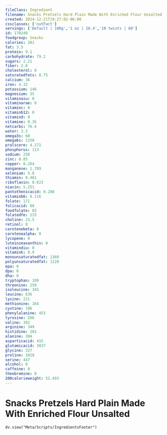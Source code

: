 ```yaml
---
fileClass: Ingredient
filename: Snacks Pretzels Hard Plain Made With Enriched Flour Unsalted
created: 2024-12-21T19:27:02-06:00
cssclasses: ['nutFact']
servings: ['Default | 100g','1 oz | 28.4','10 twists | 60']
id: 170249
foodgroup: Snacks
calories: 381
fat: 3.5
protein: 9.1
carbohydrate: 79.2
sugars: 2.21
fiber: 2.8
cholesterol: 0
saturatedfats: 0.75
calcium: 36
iron: 4.32
potassium: 146
magnesium: 35
vitaminaiu: 0
vitaminarae: 0
vitaminc: 0
vitaminb12: 0
vitamind: 0
vitamine: 0.35
netcarbs: 76.4
water: 3.3
omega3s: 60
omega6s: 1150
pralscore: 4.171
phosphorus: 113
sodium: 250
zinc: 0.85
copper: 0.264
manganese: 1.789
selenium: 5.8
thiamin: 0.461
riboflavin: 0.623
niacin: 5.251
pantothenicacid: 0.288
vitaminb6: 0.116
folate: 171
folicacid: 88
foodfolate: 83
folatedfe: 233
choline: 23.5
retinol: 0
carotenebeta: 0
carotenealpha: 0
lycopene: 0
luteinzeaxanthin: 0
vitamindiu: 0
vitamink: 0.9
monounsaturatedfat: 1360
polyunsaturatedfat: 1220
epa: 0
dpa: 0
dha: 0
tryptophan: 109
threonine: 259
isoleucine: 345
leucine: 636
lysine: 221
methionine: 164
cystine: 196
phenylalanine: 453
tyrosine: 266
valine: 392
arginine: 349
histidine: 201
alanine: 304
asparticacid: 415
glutamicacid: 3037
glycine: 327
proline: 1018
serine: 447
alcohol: 0
caffeine: 0
theobromine: 0
200calorieweight: 52.493
---
```


# Snacks Pretzels Hard Plain Made With Enriched Flour Unsalted

```dataviewjs
dv.view("Meta/Scripts/IngredientsFooter")
```
